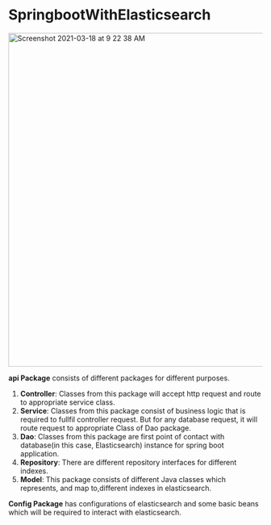 # SpringbootWithElasticsearch

<img width="661" alt="Screenshot 2021-03-18 at 9 22 38 AM" src="https://user-images.githubusercontent.com/60062248/111570913-ccdbcd80-87cb-11eb-94ca-bbaf586f9234.png">

**api Package** consists of different packages for different purposes.

1. **Controller**: Classes from this package will accept http request and route to appropriate service class.
2. **Service**: Classes from this package consist of business logic that is required to fullfil controller request. But for any database request, it will route request to appropriate Class of Dao package.
3. **Dao**: Classes from this package are first point of contact with database(in this case, Elasticsearch) instance for spring boot application.
4. **Repository**: There are different repository interfaces for different indexes.
5. **Model**: This package consists of different Java classes which represents, and map to,different indexes in elasticsearch.

**Config Package** has configurations of elasticsearch and some basic beans which will be required to interact with elasticsearch.
